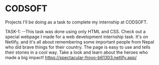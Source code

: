 # CODSOFT
Projects I'll be doing as a task to complete my internship at CODSOFT.


TASK-1:
 --This task was done using only HTML and CSS.
 Check out a special webpage I made for a web development internship task. It's on Netlify, and it's all about remembering some important people from Nepal who did brave things     for their country. The page is easy to use and tells their stories in a cool way. Take a look and learn about the heroes who made a big impact!
https://spectacular-froyo-b61303.netlify.app/

